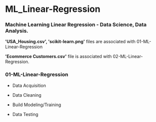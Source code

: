 # ML_Linear-Regression
### Machine Learning Linear Regression - Data Science, Data Analysis. 


 
**'USA_Housing.csv', 'scikit-learn.png'**
files are associated with 01-ML-Linear-Regression


**'Ecommerce Customers.csv'**
file is associated with 02-ML-Linear-Regression.





### 01-ML-Linear-Regression
- Data Acquisition

- Data Cleaning

- Build Modeling/Training

- Data Testing
